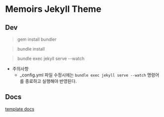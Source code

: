 # Memoirs Jekyll Theme

## Dev

> gem install bundler

> bundle install

> bundle exec jekyll serve --watch

- 주의사항
  - _config.yml 파일 수정시에는 `bundle exec jekyll serve --watch` 명령어를 종료하고 실행해야 반영된다.

## Docs

[template docs](https://bootstrapstarter.com/jekyll-theme-memoirs/)
